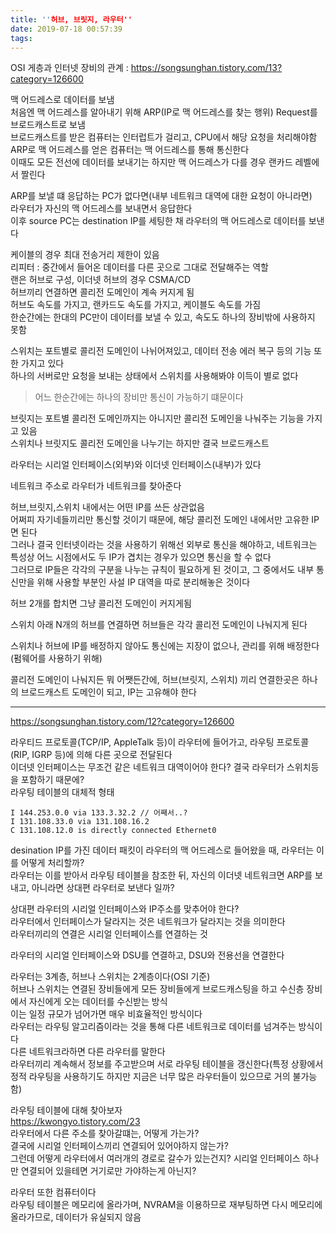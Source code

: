 ```yaml
---
title: ''허브, 브릿지, 라우터''
date: 2019-07-18 00:57:39
tags:
---
```


OSI 게층과 인터넷 장비의 관계 : https://songsunghan.tistory.com/13?category=126600

맥 어드레스로 데이터를 보냄  
처음엔 맥 어드레스를 알아내기 위해 ARP(IP로 맥 어드레스를 찾는 행위) Request를 브로드캐스트로 보냄  
브로드캐스트를 받은 컴퓨터는 인터럽트가 걸리고, CPU에서 해당 요청을 처리해야함  
ARP로 맥 어드레스를 얻은 컴퓨터는 맥 어드레스를 통해 통신한다  
이때도 모든 전선에 데이터를 보내기는 하지만 맥 어드레스가 다를 경우 랜카드 레벨에서 짤린다  

ARP를 보낼 떄 응답하는 PC가 없다면(내부 네트워크 대역에 대한 요청이 아니라면)  
라우터가 자신의 맥 어드레스를 보내면서 응답한다  
이후 source PC는 destination IP를 세팅한 채 라우터의 맥 어드레스로 데이터를 보낸다  

케이블의 경우 최대 전송거리 제한이 있음  
리피터 : 중간에서 들어온 데이터를 다른 곳으로 그대로 전달해주는 역할  
랜은 허브로 구성, 이더넷 허브의 경우 CSMA/CD  
허브끼리 연결하면 콜리전 도메인이 계속 커지게 됨  
허브도 속도를 가지고, 랜카드도 속도를 가지고, 케이블도 속도를 가짐  
한순간에는 한대의 PC만이 데이터를 보낼 수 있고, 속도도 하나의 장비밖에 사용하지 못함  

스위치는 포트별로 콜리전 도메인이 나뉘어져있고, 데이터 전송 에러 복구 등의 기능 또한 가지고 있다  
하나의 서버로만 요청을 보내는 상태에서 스위치를 사용해봐야 이득이 별로 없다  
> 어느 한순간에는 하나의 장비만 통신이 가능하기 떄문이다  

브릿지는 포트별 콜리전 도메인까지는 아니지만 콜리전 도메인을 나눠주는 기능을 가지고 있음  
스위치나 브릿지도 콜리전 도메인을 나누기는 하지만 결국 브로드캐스트 

라우터는 시리얼 인터페이스(외부)와 이더넷 인터페이스(내부)가 있다  

네트워크 주소로 라우터가 네트워크를 찾아준다  

허브,브릿지,스위치 내에서는 어떤 IP를 쓰든 상관없음  
어쩌피 자기네들끼리만 통신할 것이기 때문에, 해당 콜리전 도메인 내에서만 고유한 IP면 된다  
그러나 결국 인터넷이라는 것을 사용하기 위해선 외부로 통신을 해야하고, 네트워크는 특성상 어느 시점에서도 두 IP가 겹치는 경우가 있으면 통신을 할 수 없다    
그러므로 IP들은 각각의 구분을 나누는 규칙이 필요하게 된 것이고, 그 중에서도 내부 통신만을 위해 사용할 부분인 사설 IP 대역을 따로 분리해놓은 것이다  

허브 2개를 합치면 그냥 콜리전 도메인이 커지게됨  

스위치 아래 N개의 허브를 연결하면 허브들은 각각 콜리전 도메인이 나눠지게 된다  

스위치나 허브에 IP를 배정하지 않아도 통신에는 지장이 없으나, 관리를 위해 배정한다(펌웨어를 사용하기 위해)  

콜리전 도메인이 나눠지든 뭐 어쨋든간에, 허브(브릿지, 스위치) 끼리 연결한곳은 하나의 브로드캐스트 도메인이 되고, IP는 고유해야 한다  

---

<https://songsunghan.tistory.com/12?category=126600>  

라우티드 프로토콜(TCP/IP, AppleTalk 등)이 라우터에 들어가고, 라우팅 프로토콜(RIP, IGRP 등)에 의해 다른 곳으로 전달된다  
이더넷 인터페이스는 무조건 같은 네트워크 대역이어야 한다? 결국 라우터가 스위치등을 포함하기 때문에?  
라우팅 테이블의 대체적 형태  
```
I 144.253.0.0 via 133.3.32.2 // 어째서..?
I 131.108.33.0 via 131.108.16.2
C 131.108.12.0 is directly connected Ethernet0
```  

desination IP를 가진 데이터 패킷이 라우터의 맥 어드레스로 들어왔을 때, 라우터는 이를 어떻게 처리할까?  
라우터는 이를 받아서 라우팅 테이블을 참조한 뒤, 자신의 이더넷 네트워크면 ARP를 보내고, 아니라면 상대편 라우터로 보낸다 일까?  

상대편 라우터의 시리얼 인터페이스와 IP주소를 맞추어야 한다?  
라우터에서 인터페이스가 달라지는 것은 네트워크가 달라지는 것을 의미한다  
라우터끼리의 연결은 시리얼 인터페이스를 연결하는 것  

라우터의 시리얼 인터페이스와 DSU를 연결하고, DSU와 전용선을 연결한다  

라우터는 3계층, 허브나 스위치는 2계층이다(OSI 기준)  
허브나 스위치는 연결된 장비들에게 모든 장비들에게 브로드캐스팅을 하고 수신층 장비에서 자신에게 오는 데이터를 수신받는 방식  
이는 일정 규모가 넘어가면 매우 비효율적인 방식이다  
라우터는 라우팅 알고리즘이라는 것을 통해 다른 네트워크로 데이터를 넘겨주는 방식이다  
다른 네트워크라하면 다른 라우터를 말한다  
라우터끼리 계속해서 정보를 주고받으며 서로 라우팅 테이블을 갱신한다(특정 상황에서 정적 라우팅을 사용하기도 하지만 지금은 너무 많은 라우터들이 있으므로 거의 불가능함)  

라우팅 테이블에 대해 찾아보자  
<https://kwongyo.tistory.com/23>  
라우터에서 다른 주소를 찾아갈떄는, 어떻게 가는가?  
결국에 시리얼 인터페이스끼리 연결되어 있어야하지 않는가?  
그런데 어떻게 라우터에서 여러개의 경로로 갈수가 있는건지? 시리얼 인터페이스 하나만 연결되어 있을테면 거기로만 가야하는게 아닌지?  

라우터 또한 컴퓨터이다  
라우팅 테이블은 메모리에 올라가며, NVRAM을 이용하므로 재부팅하면 다시 메모리에 올라가므로, 데이터가 유실되지 않음  